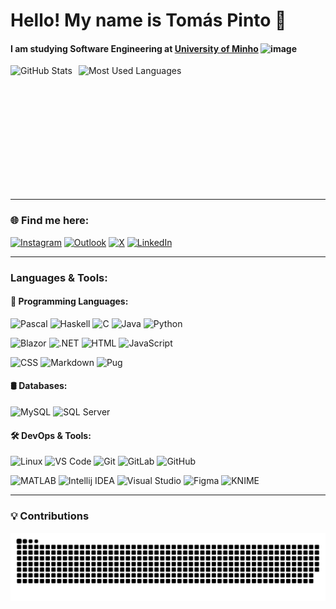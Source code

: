 # Hello! My name is Tomás Pinto 💙
#### I am studying Software Engineering at [University of Minho](https://www.uminho.pt/PT) ![image](https://github.com/user-attachments/assets/a65be925-a95e-42d2-9d41-f5cdc6948ffd)

<div style="display: flex; align-items: center;">
  <img src="https://github-readme-stats.vercel.app/api?username=pintotomas10&show_icons=true&theme=tokyonight" alt="GitHub Stats" style="height: 200px; width: auto; margin-right: 10px;">
  <img src="https://github-readme-stats.vercel.app/api/top-langs/?username=pintotomas10&theme=tokyonight" alt="Most Used Languages" style="height: 200px; width: auto;">
</div>

---

### 🌐 Find me here:
[![Instagram](https://img.shields.io/badge/Instagram-E4405F?style=for-the-badge&logo=instagram&logoColor=white)](https://www.instagram.com/pintotomas10)
[![Outlook](https://img.shields.io/badge/Outlook-0078D4?style=for-the-badge&logo=microsoft-outlook&logoColor=white)](mailto:pintotomas10@outlook.pt)
[![X](https://img.shields.io/badge/X-1DA1F2?style=for-the-badge&logo=x&logoColor=white)](https://x.com/Toms41539530)
[![LinkedIn](https://img.shields.io/badge/LinkedIn-0077B5?style=for-the-badge)](https://www.linkedin.com/in/tomás-pinto-rodrigues-b58457353/)

---

### Languages & Tools:
#### 🔣 Programming Languages:
![Pascal](https://img.shields.io/badge/Pascal-0038A8?style=for-the-badge&logo=pascal&logoColor=white)
![Haskell](https://img.shields.io/badge/Haskell-5D4F85?style=for-the-badge&logo=haskell&logoColor=white)
![C](https://img.shields.io/badge/C-00599C?style=for-the-badge&logo=c&logoColor=white)
![Java](https://img.shields.io/badge/Java-ED8B00?style=for-the-badge&logo=openjdk&logoColor=white)
![Python](https://img.shields.io/badge/Python-3776AB?style=for-the-badge&logo=python&logoColor=white)

![Blazor](https://img.shields.io/badge/blazor-%235C2D91.svg?style=for-the-badge&logo=blazor&logoColor=white)
![.NET](https://img.shields.io/badge/.NET-512bd4?style=for-the-badge&logo=.net&logoColor=white)
![HTML](https://img.shields.io/badge/HTML-e44d26?style=for-the-badge&logo=html5&logoColor=white)
![JavaScript](https://img.shields.io/badge/JavaScript-F7DF1E?style=for-the-badge&logo=javascript&logoColor=black)

![CSS](https://img.shields.io/badge/CSS-2965F1?style=for-the-badge&logo=css3&logoColor=white)
![Markdown](https://img.shields.io/badge/Markdown-000000?style=for-the-badge&logo=markdown&logoColor=white)
![Pug](https://img.shields.io/badge/Pug-A86454?style=for-the-badge&logo=pug&logoColor=white)
<!-- ![Vue.js](https://img.shields.io/badge/Vue.js-4FC08D?style=for-the-badge&logo=vue.js&logoColor=white)-->

#### 🛢️ Databases:
![MySQL](https://img.shields.io/badge/MySQL-4479A1?style=for-the-badge&logo=mysql&logoColor=white)
![SQL Server](https://img.shields.io/badge/SQL_Server-CC2927?style=for-the-badge&logo=microsoft-sql-server&logoColor=white)

#### 🛠️ DevOps & Tools:
![Linux](https://img.shields.io/badge/Linux-FCC624?style=for-the-badge&logo=linux&logoColor=black)
![VS Code](https://img.shields.io/badge/Visual_Studio_Code-0078D4?style=for-the-badge&logo=visual%20studio%20code&logoColor=white)
![Git](https://img.shields.io/badge/GIT-E44C30?style=for-the-badge&logo=git&logoColor=white)
![GitLab](https://img.shields.io/badge/GitLab-330F63?style=for-the-badge&logo=gitlab&logoColor=white)
![GitHub](https://img.shields.io/badge/GitHub-100000?style=for-the-badge&logo=github&logoColor=white)

![MATLAB](https://img.shields.io/badge/MATLAB-0076A8?style=for-the-badge&logo=mathworks&logoColor=white)
![Intellij IDEA](https://img.shields.io/badge/IntelliJ_IDEA-000000.svg?style=for-the-badge&logo=intellij-idea&logoColor=white)
![Visual Studio](https://img.shields.io/badge/Visual_Studio-5C2D91?style=for-the-badge&logo=visual%20studio&logoColor=white)
![Figma](https://img.shields.io/badge/Figma-F24E1E?style=for-the-badge&logo=figma&logoColor=white)
![KNIME](https://img.shields.io/badge/KNIME-9E6B3E?style=for-the-badge&logo=knime&logoColor=white)

---

### 💡 Contributions
<picture>
  <source media="(prefers-color-scheme: dark)" srcset="https://raw.githubusercontent.com/platane/platane/output/github-contribution-grid-snake-dark.svg">
  <source media="(prefers-color-scheme: light)" srcset="https://raw.githubusercontent.com/platane/platane/output/github-contribution-grid-snake.svg">
  <img alt="github contribution grid snake animation" src="https://raw.githubusercontent.com/platane/platane/output/github-contribution-grid-snake.svg">
</picture>
